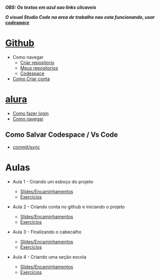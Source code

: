 ***OBS: Os textos em azul sao links clicaveis***

***O visual Studio Code na area de trabalho nao esta funcionando, usar [codespace](https://github.com/codespaces)***

#  [Github](https://github.com/)
   - Como navegar
     - [Criar repositorio](https://drive.google.com/file/d/1uy5DU-LmW2gdQa_GAGwqqtjyPRRtrQW2/view?usp=share_link)
     - [Meus repositorios](https://raw.githubusercontent.com/pGabriel12/aula-10032023/main/repositorios.png)
     - [Codespace](https://raw.githubusercontent.com/pGabriel12/aula-07032023/main/criarCodespace.png)
   - [Como Criar conta](https://drive.google.com/file/d/1u16eBeGj8NLlox78OyEJNRpYsZ7UpKtN/view?usp=share_link)

#  [alura](https://cursos.alura.com.br/edutech)
   - [Como fazer login](https://drive.google.com/file/d/11IiLK2oKxbjfjXXiMsHl8O_BN9RUpovp/view?usp=share_link)
   - [Como navegar](https://drive.google.com/file/d/1RDTqoCB4xfAbFfww5T-3BM21gSdJogJC/view?usp=share_link)


## Como Salvar Codespace / Vs Code
   - [commit/sync](https://drive.google.com/file/d/15g5K--rlwey8p2xOwlNe7BkaGISsJ0HQ/view?usp=share_link)
   
# Aulas

  - Aula 1 - Criando um esboço do projeto
    - [Slides/Encaminhamentos](https://drive.google.com/file/d/1wFhd42B5CXg53cN53FJc6PoWclzjzdn9/view)     
    - [Exercícios](https://forms.gle/VrnfXrQMVy5XYADs5)

   - Aula 2 - Criando conta no github e iniciando o projeto
     - [Slides/Encaminhamentos](https://drive.google.com/file/d/1ngwqvrcsWI4U-FgwNGkwkAtsciXz1aoo/view)
     - [Exercícios](https://forms.gle/bqY8vgDganjfvvBE6)

   - Aula 3 - Finalizando o cabecalho
     - [Slides/Encaminhamentos](https://drive.google.com/file/d/1uO4XwQ8_PMoG848dhIgqpw4znIt2jTTS/view)
     - [Exercícios](https://forms.gle/PWpfw4LFKrCEv5WKA)

   - Aula 4 - Criando uma seção escola
     - [Slides/Encaminhamentos](https://drive.google.com/file/d/1KBBlQJrS36Zljj4xN9-UtGJoB5zt9XjI/view)
     - [Exercícios]()

